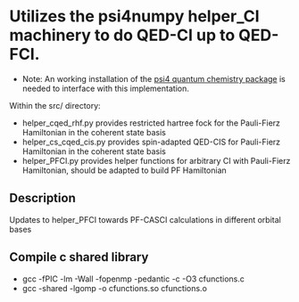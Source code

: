 # Utilizes the psi4numpy helper_CI machinery to do QED-CI up to QED-FCI.

- Note: An working installation of the [psi4 quantum chemistry package](https://psicode.org/psi4manual/master/build_obtaining.html) is needed to interface with this implementation.

Within the src/ directory:

- helper_cqed_rhf.py provides restricted hartree fock for the Pauli-Fierz Hamiltonian in the coherent state basis
- helper_cs_cqed_cis.py provides spin-adapted QED-CIS for Pauli-Fierz Hamiltonian in the coherent state basis
- helper_PFCI.py provides helper functions for arbitrary CI with Pauli-Fierz Hamiltonian, should be adapted to build PF Hamiltonian

## Description
Updates to helper_PFCI towards PF-CASCI calculations in different orbital bases

## Compile c shared library
- gcc -fPIC -lm -Wall -fopenmp -pedantic -c -O3 cfunctions.c
- gcc -shared -lgomp -o cfunctions.so cfunctions.o
